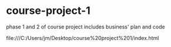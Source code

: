 # course-project-1
phase 1 and 2 of course project includes business' plan and code 

file:///C:/Users/jm/Desktop/course%20project%201/index.html 
